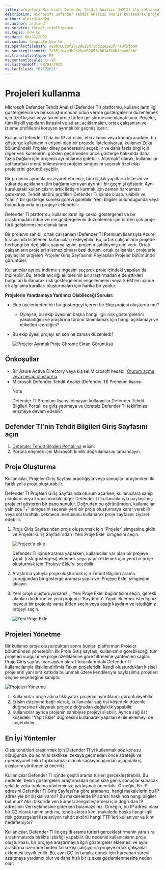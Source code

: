 ```yaml
---
title: projeleri Microsoft Defender Tehdit Analizi (MDTI) ile kullanma
description: Microsoft Defender Tehdit Analizi (MDTI) kullanarak projeleri yönetmeyi öğrenin.
author: alexroland24
ms.author: aroland
ms.service: threat-intelligence
ms.topic: how-to
ms.date: 08/02/2022
ms.custom: template-how-to
ms.openlocfilehash: d99b760c0f2b72d628d71dd21e295f77a8f5fbd4
ms.sourcegitcommit: 7e551fa4e9b8b25ed62b5f406143b6b1dae08cbf
ms.translationtype: MT
ms.contentlocale: tr-TR
ms.lasthandoff: 08/01/2022
ms.locfileid: "67172621"
---
```

# <a name="using-projects"></a>Projeleri kullanma

Microsoft Defender Tehdit Analizi (Defender TI) platformu, kullanıcıların ilgi göstergelerini ve bir soruşturmadan ödün verme göstergelerini düzenlemek için özel kişisel veya takım proje türleri geliştirmesine olanak tanır. Projeler, tüm ilişkili yapıtların listesini ve adları, açıklamaları, ortak çalışanları ve izleme profillerini koruyan ayrıntılı bir geçmiş içerir.

Kullanıcı Defender TI'da bir IP adresini, etki alanını veya konağı ararken, bu gösterge kullanıcının erişimi olan bir projede listeleniyorsa, kullanıcı Zeka bölümündeki Projeler dikey penceresini seçebilir ve daha fazla bilgi için diğer veri kümelerini gözden geçirmeden önce gösterge hakkında daha fazla bağlam için projenin ayrıntılarına gidebilir. Alternatif olarak, kullanıcılar sol taraftaki menü bölmesinde projeler simgesini seçerek özel ekip projelerini görüntüleyebilir.

Bir projenin ayrıntılarını ziyaret etmeniz, tüm ilişkili yapıtların listesini ve yukarıda açıklanan tüm bağlamı koruyan ayrıntılı bir geçmişi gösterir. Aynı kuruluştaki kullanıcıların artık iletişim kurmak için zaman harcaması gerekmez. Tehdit aktörü profilleri Defender TI içinde oluşturulabilir ve "canlı" bir gösterge kümesi görevi görebilir. Yeni bilgiler bulunduğunda veya bulunduğunda bu projeye eklenebilir.

Defender TI platformu, kullanıcıların ilgi çekici göstergeleri ve bir araştırmadan ödün verme göstergelerini düzenlemek için birden çok proje türü geliştirmesine olanak tanır.

Bir projenin sahibi, ortak çalışanları (Defender TI Premium lisansıyla Azure kiracısında listelenen kullanıcılar) ekleyebilir. Bu, ortak çalışanların projede herhangi bir değişiklik yapma iznini, projenin sahibiymiş gibi verir. Ortak çalışanların projeleri silemez olması özel durum. ortak çalışanlar, projelerle paylaşılan projeleri Projeler Giriş Sayfasının Paylaşılan Projeler bölümünde görüntüler.

Kullanıcılar ayrıca indirme simgesini seçerek proje içindeki yapıtları da indirebilir. Bu, tehdit avcılığı ekiplerinin bir araştırmadan elde ettikleri bulguları kullanarak risk göstergelerini engellemeleri veya SIEM'leri içinde ek algılama kuralları oluşturmaları için harika bir yoldur.

**Projelerin Yanıtlamaya Yardımcı Olabileceği Sorular:**

- Ekip üyelerimden biri bu göstergeyi içeren bir Ekip projesi oluşturdu mu?

   - Öyleyse, bu ekip üyesinin başka hangi ilgili risk göstergelerini yakaladığını ve araştırma türünü tanımlamak için hangi açıklamayı ve etiketleri içerdiğini?

- Bu ekip üyesi projeyi en son ne zaman düzenledi?

    ![Projeler Ayrıntılı Proje Chrome Ekran Görüntüsü](media/projectsDetailedProjectChromeScreenshot.png)

## <a name="prerequisites"></a>Önkoşullar

- Bir Azure Active Directory veya kişisel Microsoft hesabı. [Oturum açma veya hesap oluşturma](https://signup.microsoft.com/)
- Microsoft Defender Tehdit Analizi (Defender TI) Premium lisansı.
    > [!NOTE]
    > Defender TI Premium lisansı olmayan kullanıcılar Defender Tehdit Bilgileri Portalı'na giriş yapmaya ve ücretsiz Defender TI teklifimize erişmeye devam edebilir.

## <a name="open-defender-tis-threat-intelligence-home-page"></a>Defender TI'nin Tehdit Bilgileri Giriş Sayfasını açın

1. [Defender Tehdit Bilgileri Portalı'na](https://ti.defender.microsoft.com/) erişin.
2. Portala erişmek için Microsoft kimlik doğrulamasını tamamlayın.

## <a name="creating-a-project"></a>Proje Oluşturma

Kullanıcılar, Projeler Giriş Sayfası aracılığıyla veya sonuçları araştırırken iki farklı yolla proje oluşturabilir.

Defender TI Projeleri Giriş Sayfasında oturum açarken, kullanıcılara sahip oldukları veya kiracılarındaki diğer Defender TI kullanıcılarıyla paylaşılmış projeleri gösteren bir pano sunulur. Doğrudan bu görünümden, kullanıcılar yalnızca "+" simgesini seçerek yeni bir proje oluşturmaya karar verebilir veya sol taraftaki çekmece menüsünü kullanarak proje sayfasını ziyaret edebilir.

1. Proje Giriş Sayfasından proje oluşturmak için 'Projeler' simgesine gidin ve Projeler Giriş Sayfası'ndan 'Yeni Proje Ekle' simgesini seçin.

    ![Project'e ekle](media/projectsAddProject.png)

    Defender TI içinde arama yaparken, kullanıcılar var olan bir projeye yapıtı (risk göstergesi) eklemek veya yapıtı eklemek için yeni bir proje oluşturmak için 'Projeye Ekle'yi seçebilir.

2. Araştırma yoluyla proje oluşturmak için Tehdit Bilgileri arama çubuğundan bir gösterge araması yapın ve 'Projeye Ekle' simgesine tıklayın.

3. Yeni proje oluşturuyorsanız , 'Yeni Proje Ekle' bağlantısını seçin, gerekli alanları doldurun ve yeni projenizi 'Kaydedin'. Yapıtı eklemek istediğiniz mevcut bir projeniz varsa lütfen seçin veya aşağı kaydırın ve istediğiniz projeyi seçin.

    ![Yeni Proje Ekle](media/projectsAddNewProjectDetails.png)

## <a name="managing-projects"></a>Projeleri Yönetme

Bir kullanıcı proje oluşturduktan sonra bunları platformun Projeler bölümünden yönetebilir. İlk Proje Giriş sayfası, kullanıcının görebileceği tüm projeleri vurgular ve proje özelliklerine göre filtreleme yöntemleri sağlar. Proje Giriş sayfası varsayılan olarak kiracılarındaki Defender TI kullanıcılarıyla ilişkilendirilmiş Takım projeleridir. Kendi oluşturdukları kişisel projelerin yanı sıra katkıda bulunmak üzere kendileriyle paylaşılmış projeleri seçme seçeneğine sahiptir.

![Projeleri Yönetme](media/projectsHomePage.png)

1. Kullanıcılar proje adına tıklayarak projenin ayrıntılarını görüntüleyebilir.
2. Erişim düzeyine bağlı olarak, kullanıcılar sağ üst köşedeki düzenle düğmesine tıklayarak projede doğrudan değişiklik yapabilir.
3. Kullanıcılar ayrıca projenin sahibiyse projeyi silebilir. Ayrıca sağ üst köşedeki "Yapıt Ekle" düğmesini kullanarak yapıtları el ile eklemeyi de seçebilirler.

## <a name="best-practices"></a>En İyi Yöntemler

Olası tehditleri araştırmak için Defender TI'yi kullanmak söz konusu olduğunda, bu adımlar taktiksel zekaya geçmeden önce stratejik ve operasyonel zeka toplamanıza olanak sağlayacağından aşağıdaki iş akışlarını yürütmenizi öneririz.

Kullanıcılar Defender TI içinde çeşitli arama türleri gerçekleştirebilir. Bu nedenle, belirli göstergeleri araştırmadan önce size geniş sonuçlar sunacak şekilde zeka toplama yönteminize yaklaşmak önemlidir. Örneğin, Bir IP adresini Defender TI Giriş Sayfası'na göre ararsanız, hangi makalelerin bu IP adresiyle bir ilişkisi vardır? Bu makalelerde IP adresi hakkında hangi bilgiler bulunur? Aksi takdirde veri kümesi zenginleştirmesi için doğrudan IP adresinin Veri sekmesine giderken bulamazsınız. Örneğin, bu IP adresi olası bir C2 olarak tanımlandı mı, tehdit aktörü kim, makalede başka hangi ilgili risk göstergeleri listeleniyor, tehdit aktörü hangi TTP'leri kullanıyor ve kimi hedefleniyor?

Kullanıcılar, Defender TI ile çeşitli arama türleri gerçekleştirmenin yanı sıra araştırmalarda birlikte işbirliği yapabilir. Bu nedenle kullanıcıların proje oluşturması, bir projeye araştırmayla ilgili göstergeler eklemesi ve aynı araştırma üzerinde birden fazla kişi çalışıyorsa projeye ortak çalışanlar eklemesi teşvik edilir. Bu, aynı GÇ'leri analiz etmek için harcanan süreyi azaltmaya yardımcı olur ve daha hızlı bir iş akışı gözlemlenmesine neden olur.